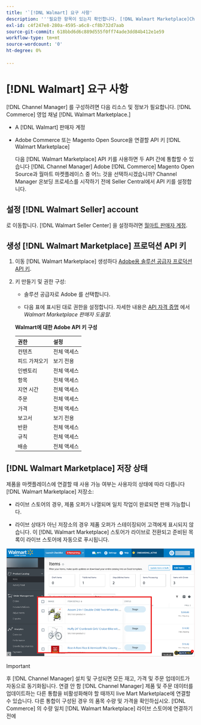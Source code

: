 ```yaml
---
title: '`[!DNL Walmart] 요구 사항'
description: '''필요한 항목이 있는지 확인합니다. [!DNL Walmart Marketplace]Channel Manager와 통합할 정보 및 리소스'
exl-id: c4f247e8-280a-4595-a6c8-cf8b732d7aab
source-git-commit: 618bbd6d6c889d555f0ff74ade3dd84b412e1e59
workflow-type: tm+mt
source-wordcount: '0'
ht-degree: 0%

---
```


# [!DNL Walmart] 요구 사항

[!DNL Channel Manager] 를 구성하려면 다음 리소스 및 정보가 필요합니다. [!DNL Commerce] 영업 채널 [!DNL Walmart Marketplace.]

* A [!DNL Walmart] 판매자 계정

* Adobe Commerce 또는 Magento Open Source을 연결할 API 키 [!DNL Walmart Marketplace]

   다음 [!DNL Walmart Marketplace] API 키를 사용하면 두 API 간에 통합할 수 있습니다 [!DNL Channel Manager] Adobe [!DNL Commerce] Magento Open Source과 월마트 마켓플레이스 중 어느 것을 선택하시겠습니까? Channel Manager 온보딩 프로세스를 시작하기 전에 Seller Central에서 API 키를 설정합니다.

## 설정 [!DNL Walmart Seller] account

로 이동합니다. [!DNL Walmart Seller Center] 을 설정하려면 [월마트 판매자 계정](https://seller.walmart.com/signup?q=&amp;origin=solution_provider&amp;src=0014M00001zivMp).

## 생성 [!DNL Walmart Marketplace] 프로덕션 API 키

1. 이동 [!DNL Walmart Marketplace] 생성하다 [Adobe용 솔루션 공급자 프로덕션 API 키](https://developer.walmart.com/#preloginModal?redirectUri=https%3A%2F%2Fdeveloper.walmart.com%2Faccount%2FgenerateKey).

1. 키 만들기 및 권한 구성:

   * 솔루션 공급자로 Adobe 를 선택합니다.

   * 다음 표에 표시된 대로 권한을 설정합니다. 자세한 내용은 [API 자격 증명](https://sellerhelp.walmart.com/seller/s/guide?article=000006422) 에서 _Walmart Marketplace 판매자 도움말_.

   **Walmart에 대한 Adobe API 키 구성**

   | **권한** | **설정** |
   |----------------|-------------|
   | 컨텐츠 | 전체 액세스 |
   | 피드 가져오기 | 보기 전용 |
   | 인벤토리 | 전체 액세스 |
   | 항목 | 전체 액세스 |
   | 지연 시간 | 전체 액세스 |
   | 주문 | 전체 액세스 |
   | 가격 | 전체 액세스 |
   | 보고서 | 보기 전용 |
   | 반환 | 전체 액세스 |
   | 규칙 | 전체 액세스 |
   | 배송 | 전체 액세스 |

## [!DNL Walmart Marketplace] 저장 상태

제품을 마켓플레이스에 연결할 때 사용 가능 여부는 사용자의 상태에 따라 다릅니다 [!DNL Walmart Marketplace] 저장소:

* 라이브 스토어의 경우, 제품 오퍼가 나열되며 일치 작업이 완료되면 판매 가능합니다.

* 라이브 상태가 아닌 저장소의 경우 제품 오퍼가 스테이징되어 고객에게 표시되지 않습니다. 이 [!DNL Walmart Marketplace] 스토어가 라이브로 전환되고 준비된 목록이 라이브 스토어에 자동으로 푸시됩니다.

![[!DNL Walmart Seller Central] 준비된 제품](assets/walmart-seller-central-staged.png)

>[!IMPORTANT]
>
>후 [!DNL Channel Manager] 설치 및 구성되면 모든 재고, 가격 및 주문 업데이트가 자동으로 동기화됩니다. 연결 안 함 [!DNL Channel Manager] 제품 및 주문 데이터를 업데이트하는 다른 통합을 비활성화해야 할 때까지 live Mart Marketplace에 연결할 수 있습니다. 다른 통합이 구성된 경우 의 품목 수량 및 가격을 확인하십시오. [!DNL Commerce] 의 수량 일치 [!DNL Walmart Marketplace] 라이브 스토어에 연결하기 전에

